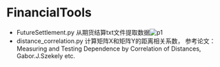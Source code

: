 # FinancialTools
- FutureSettlement.py 从期货结算txt文件提取数据![p1](http://note.youdao.com/yws/api/personal/file/3FB166CFB3EB412087621E7EEE07012F?method=download&shareKey=bad63da7447f8697183c97d1b4c8fb18)
- distance_correlation.py 计算矩阵X和矩阵Y的距离相关系数， 参考论文：Measuring and Testing Dependence by Correlation of Distances, Gabor.J.Szekely etc.

